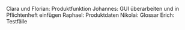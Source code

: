 

Clara und Florian: Produktfunktion
Johannes: GUI überarbeiten und in Pflichtenheft einfügen
Raphael: Produktdaten
Nikolai: Glossar
Erich: Testfälle

